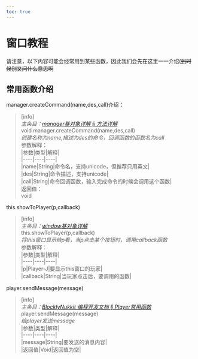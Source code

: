 ```yaml
---  
toc: true  
---  
```

# 窗口教程  
请注意，以下内容可能会经常用到某些函数，因此我们会先在这里一一介绍(~~到时候别又问什么意思啊~~  
  
常用函数介绍  
----  
manager.createCommand(name,des,call)介绍：  
>[info]  
>*主条目：[manager基对象详解 § 方法详解](http://www.blocklynukkit.info/1994519#_69)*  
>void manager.createCommand(name,des,call)    
>*创建名称为name,描述为des的命令，回调函数的函数名为call*    
>参数解释：  
>|参数|类型|解释|  
>|----|----|----|  
>|name|String|命令名，支持unicode，但推荐只用英文|  
>|des|String|命令描述，支持unicode|  
>|call|String|命令回调函数，输入完成命令的时候会调用这个函数|  
>返回值：  
>void  
  
this.showToPlayer(p,callback)  
>[info]  
> *主条目：[window基对象详解](http://www.blocklynukkit.info/1994527)*  
> this.showToPlayer(p,callback)  
> *将this窗口显示给p看，当p点击某个按钮时，调用callback函数*  
> 参数解释：  
> |参数|类型|解释|  
> |----|----|----|  
> |p|Player-J|要显示this窗口的玩家|  
> |callback|String|当玩家点击后，要调用的函数|  
  
player.sendMessage(message)  
>[info]  
> *主条目：[BlocklyNukkit 编程开发文档 § Player常用函数](http://www.blocklynukkit.info/1994516#Player_778)*  
> player.sendMessage(message)  
> *给player发送message*  
> |参数|类型|解释|  
> |----|----|----|  
> |message|String|要发送的消息内容|  
> |返回值|Void|返回值为空|  
  

